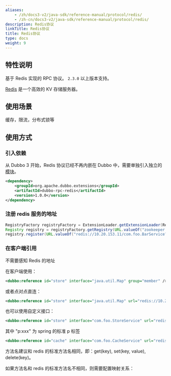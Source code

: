 ```yaml
---
aliases:
    - /zh/docs3-v2/java-sdk/reference-manual/protocol/redis/
    - /zh-cn/docs3-v2/java-sdk/reference-manual/protocol/redis/
description: Redis协议
linkTitle: Redis协议
title: Redis协议
type: docs
weight: 9
---
```








## 特性说明
基于 Redis 实现的 RPC 协议。 `2.3.0` 以上版本支持。

[Redis](http://redis.io) 是一个高效的 KV 存储服务器。

## 使用场景

缓存，限流，分布式锁等

## 使用方式

### 引入依赖

从 Dubbo 3 开始，Redis 协议已经不再内嵌在 Dubbo 中，需要单独引入独立的[模块](/zh-cn/download/spi-extensions/#dubbo-rpc)。
```xml
<dependency>
    <groupId>org.apache.dubbo.extensions</groupId>
    <artifactId>dubbo-rpc-redis</artifactId>
    <version>1.0.0</version>
</dependency>
```


### 注册 redis 服务的地址
```java
RegistryFactory registryFactory = ExtensionLoader.getExtensionLoader(RegistryFactory.class).getAdaptiveExtension();
Registry registry = registryFactory.getRegistry(URL.valueOf("zookeeper://10.20.153.10:2181"));
registry.register(URL.valueOf("redis://10.20.153.11/com.foo.BarService?category=providers&dynamic=false&application=foo&group=member&loadbalance=consistenthash"));
```

### 在客户端引用
不需要感知 Redis 的地址

在客户端使用：
```xml
<dubbo:reference id="store" interface="java.util.Map" group="member" />
```
或者点对点直连：
```xml
<dubbo:reference id="store" interface="java.util.Map" url="redis://10.20.153.10:6379" />
```
也可以使用自定义接口：
```xml
<dubbo:reference id="store" interface="com.foo.StoreService" url="redis://10.20.153.10:6379" />
```

其中 "p:xxx" 为 spring 的标准 p 标签
```xml
<dubbo:reference id="cache" interface="com.foo.CacheService" url="redis://10.20.153.10:6379" p:set="putFoo" p:get="getFoo" p:delete="removeFoo" />
```
方法名建议和 redis 的标准方法名相同，即：get(key), set(key, value), delete(key)。

如果方法名和 redis 的标准方法名不相同，则需要配置映射关系：